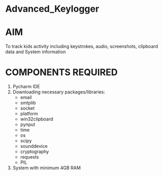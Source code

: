 # Advanced_Keylogger
# AIM  
To track kids activity including keystrokes, audio, screenshots, clipboard data and System information

# COMPONENTS REQUIRED  
1. Pycharm IDE
2. Downloading necessary packages/libraries:
   * email
   * smtplib
   * socket
   * platform
   * win32clipboard
   * pynput
   * time
   * os
   * scipy
   * sounddevice
   * cryptography
   * requests
   * PIL
3. System with minimum 4GB RAM
